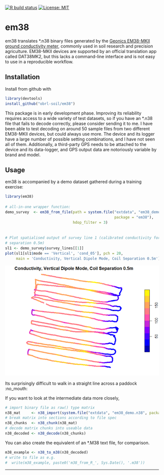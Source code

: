<!-- README.md is generated from README.Rmd. Please edit that file -->

[![R build
status](https://github.com/obrl-soil/em38/workflows/R-CMD-check/badge.svg)](https://github.com/obrl-soil/em38/actions)
[![License:
MIT](https://img.shields.io/badge/License-MIT-yellow.svg)](https://opensource.org/licenses/MIT)

# em38

em38 translates \*.n38 binary files generated by the [Geonics EM38-MKII
ground conductivity meter](http://geonics.com/html/em38.html), commonly
used in soil research and precision agriculture. EM38-MKII devices are
supported by an official translation app called DAT38MK2, but this lacks
a command-line interface and is not easy to use in a reproducible
workflow.

## Installation

Install from github with

``` r
library(devtools)
install_github("obrl-soil/em38")
```

This package is in early development phase. Improving its reliability
requires access to a wide variety of test datasets, so if you have an
\*.n38 file that fails to decode correctly, please consider sending it
to me. I have been able to test decoding on around 50 sample files from
two different EM38-MKII devices, but could always use more. The device
and its logger have a large number of possible setting combinations, and
I have not seen all of them. Additionally, a third-party GPS needs to be
attached to the device and its data-logger, and GPS output data are
notoriously variable by brand and model.

## Usage

em38 is accompanied by a demo dataset gathered during a training
exercise:

``` r
library(em38)

# all-in-one wrapper function:
demo_survey  <- em38_from_file(path = system.file("extdata", "em38_demo.n38", 
                                                  package = "em38"),
                               hdop_filter = 3)


# Plot spatialised output of survey line 1 (calibrated conductivity for coil
# separation 0.5m)
sl1 <- demo_survey$survey_lines[[1]]
plot(sl1[sl1$mode == 'Vertical', 'cond_05'], pch = 20, 
     main = 'Conductivity, Vertical Dipole Mode, Coil Separation 0.5m')
```

![](man/figures/README-example-1.png)<!-- -->

Its surprisingly difficult to walk in a straight line across a paddock
:no\_mouth:

If you want to look at the intermediate data more closely,

``` r
# import binary file as raw() type matrix
n38_mat     <- n38_import(system.file("extdata", "em38_demo.n38", package = "em38"))
# break matrix into sections according to file spec 
n38_chunks  <- n38_chunk(n38_mat)
# decode matrix chunks into useable data
n38_decoded <- n38_decode(n38_chunks)
```

You can also create the equivalent of an \*.M38 text file, for
comparison.

``` r
m38_example <- n38_to_m38(n38_decoded)
# write to file as e.g.
#  write(m38_example, paste0('m38_from_R_', Sys.Date(), '.m38'))
```

-----
